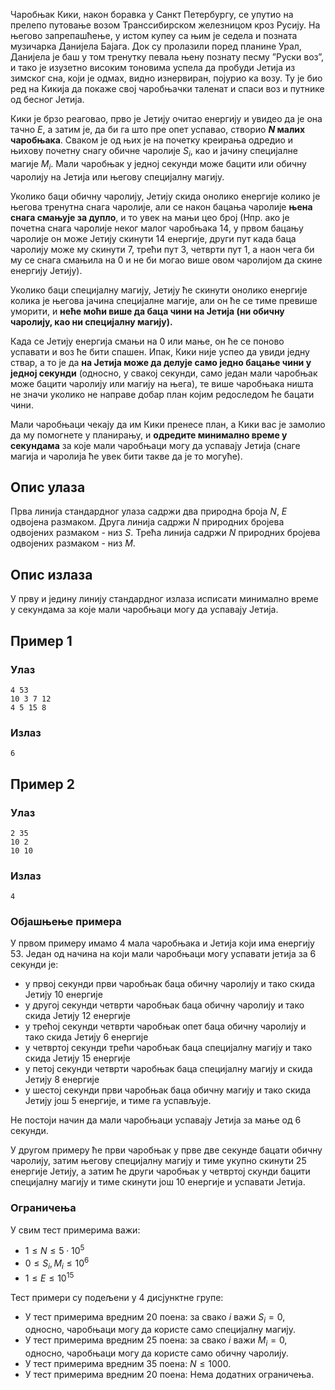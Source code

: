 ﻿Чаробњак Кики, након боравка у Санкт Петербургу, се упутио на прелепо путовање возом Транссибирском железницом кроз Русију. На његово запрепашћење, у истом купеу са њим је седела и позната музичарка Данијела Бајага. Док су пролазили поред планине Урал, Данијела је баш у том тренутку певала њену познату песму ”Руски воз”, и тако је изузетно високим тоновима успела да пробуди Јетија из зимског сна, који је одмах, видно изнервиран, појурио ка возу. Ту је био ред на Кикија да покаже свој чаробњачки таленат и спаси воз и путнике од бесног Јетија.

Кики је брзо реаговао, прво је Јетију очитао енергију и увидео да је она тачно $Е$, а затим је, да би га што пре опет успавао, створио **$N$ малих чаробњака**. Сваком је од њих је на почетку креирања одредио и њихову почетну снагу обичне чаролије $S_i$, као и јачину специјалне магије $M_i$. Мали чаробњак у једној секунди може бацити или обичну чаролију на Јетија или његову специјалну магију.

Уколико баци обичну чаролију, Јетију скида онолико енергије колико је његова тренутна снага чаролије, али се након бацања чаролије **њена снага смањује за дупло**, и то увек на мањи цео број (Нпр. ако је почетна снага чаролије неког малог чаробњака 14, у првом бацању чаролије он може Јетију скинути 14 енергије, други пут када баца чаролију може му скинути 7, трећи пут 3, четврти пут 1, а наон чега би му се снага смањила на 0 и не би могао више овом чаролијом да скине енергију Јетију).

Уколико баци специјалну магију, Јетију ће скинути онолико енергије колика је његова јачина специјалне магије, али он ће се тиме превише уморити, и **неће моћи више да баца чини на Јетија (ни обичну чаролију, као ни специјалну магију).**

Када се Јетију енергија смањи на 0 или мање, он ће се поново успавати и воз ће бити спашен. Ипак, Кики није успео да увиди једну ствар, а то је да **на Јетија може да делује само једно бацање чини у једној секунди** (односно, у свакој секунди, само један мали чаробњак може бацити чаролију или магију на њега), те више чаробњака ништа не значи уколико не направе добар план којим редоследом ће бацати чини. 

Мали чаробњаци чекају да им Кики пренесе план, а Кики вас је замолио да му помогнете у планирању, и **одредите минимално време у секундама** за које мали чаробњаци могу да успавају Јетија (снаге магија и чаролија ће увек бити такве да је то могуће).

## Опис улаза

Прва линија стандардног улаза садржи два природна броја $N$, $E$ одвојена размаком. Друга линија садржи $N$ природних бројева одвојених размаком - низ $S$. Трећа линија садржи $N$ природних бројева одвојених размаком - низ $М$.

## Опис излаза

У прву и једину линију стандардног излаза исписати минимално време у секундама за које мали чаробњаци могу да успавају Јетија.

## Пример 1

### Улаз

```
4 53
10 3 7 12
4 5 15 8
```

### Излаз

```
6
```

## Пример 2

### Улаз

```
2 35
10 2
10 10
```

### Излаз

```
4
```

### Објашњење примера

У првом примеру имамо 4 мала чаробњака и Јетија који има енергију 53. Један од начина на који мали чаробњаци могу успавати јетија за 6 секунди је:

- у првој секунди први чаробњак баца обичну чаролију и тако скида Јетију 10 енергије
- у другој секунди четврти чаробњак баца обичну чаролију и тако скида Јетију 12 енергије
- у трећој секунди четврти чаробњак опет баца обичну чаролију и тако скида Јетију 6 енергије
- у четвртој секунди трећи чаробњак баца специјалну магију и тако скида Јетију 15 енергије
- у петој секунди четврти чаробњак баца специјалну магију и скида Јетију 8 енергије
- у шестој секунди први чаробњак баца обичну магију и тако скида Јетију још 5 енергије, и тиме га успављује.

Не постоји начин да мали чаробњаци успавају Јетија за мање од 6 секунди.

У другом примеру ће први чаробњак у прве две секунде бацати обичну чаролију, затим његову специјалну магију и тиме укупно скинути 25 енергије Јетију, а затим ће други чаробњак у четвртој скунди бацити специјалну магију и тиме скинути још 10 енергије и успавати Јетија.

### Ограничења

У свим тест примерима важи:

* $1 \leq N \leq 5 \cdot 10^5$
* $0 \leq S_i, M_i \leq 10^6$
* $1 \leq E \leq 10^{15}$

Тест примери су подељени у 4 дисјунктне групе:

* У тест примерима вредним 20 поена: за свако $i$ важи $S_i = 0$, односно, чаробњаци могу да користе само специјалну магију.
* У тест примерима вредним 25 поена: за свако $i$ важи $М_i = 0$, односно, чаробњаци могу да користе само обичну чаролију.
* У тест примерима вредним 35 поена: $N \leq 1000$.
* У тест примерима вредним 20 поена: Нема додатних ограничења.
